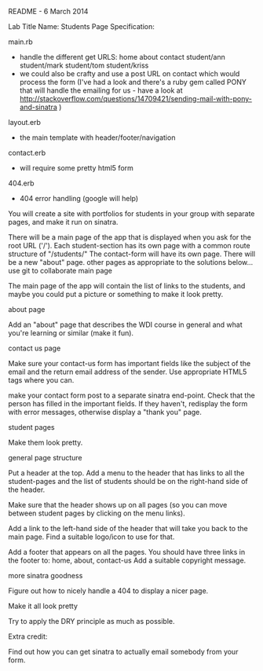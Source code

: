 README - 6 March 2014

Lab Title
Name: Students Page
Specification:

main.rb
- handle the different get URLS:
  home
  about
  contact
  student/ann
  student/mark
  student/tom
  student/kriss
- we could also be crafty and use a post URL on contact which would process the form (I've had a look and there's a ruby gem called PONY that will handle the emailing for us - have a look at http://stackoverflow.com/questions/14709421/sending-mail-with-pony-and-sinatra )

layout.erb
- the main template with header/footer/navigation

contact.erb
- will require some pretty html5 form

404.erb
- 404 error handling (google will help)






You will create a site with portfolios for students in your group with separate pages, and make it run on sinatra.

There will be a main page of the app that is displayed when you ask for the root URL ('/').
Each student-section has its own page with a common route structure of "/students/"
The contact-form will have its own page.
There will be a new "about" page.
other pages as appropriate to the solutions below...
use git to collaborate
main page

The main page of the app will contain the list of links to the students, and maybe you could put a picture or something to make it look pretty.

about page

Add an "about" page that describes the WDI course in general and what you're learning or similar (make it fun).

contact us page

Make sure your contact-us form has important fields like the subject of the email and the return email address of the sender. Use appropriate HTML5 tags where you can.

make your contact form post to a separate sinatra end-point. Check that the person has filled in the important fields. If they haven't, redisplay the form with error messages, otherwise display a "thank you" page.

student pages

Make them look pretty.

general page structure

Put a header at the top. Add a menu to the header that has links to all the student-pages and the list of students should be on the right-hand side of the header.

Make sure that the header shows up on all pages (so you can move between student pages by clicking on the menu links).

Add a link to the left-hand side of the header that will take you back to the main page. Find a suitable logo/icon to use for that.

Add a footer that appears on all the pages. You should have three links in the footer to: home, about, contact-us Add a suitable copyright message.

more sinatra goodness

Figure out how to nicely handle a 404 to display a nicer page.

Make it all look pretty

Try to apply the DRY principle as much as possible.

Extra credit:

Find out how you can get sinatra to actually email somebody from your form.